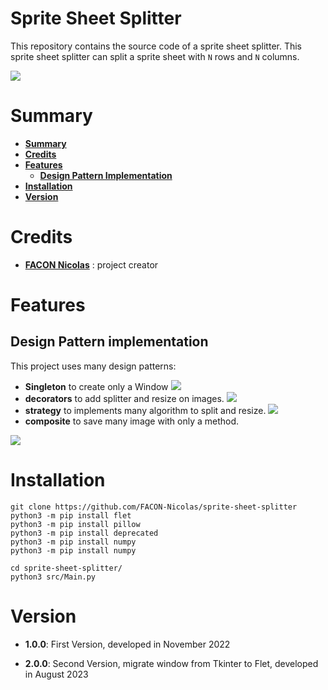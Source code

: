 # Sprite Sheet Splitter

This repository contains the source code of a sprite sheet splitter.
This sprite sheet splitter can split a sprite sheet with `N` rows and `N` columns.

![](https://i.ibb.co/VN7jDtb/sprite-sheet.png)

# Summary

* **[Summary](#summary)**
* **[Credits](#credits)**
* **[Features](#features)**
  * **[Design Pattern Implementation](#design-pattern-implementation)**
* **[Installation](#installation)**
* **[Version](#version)**

# Credits

* **[FACON Nicolas](https://www.github.com/FACON-Nicolas)** : project creator

# Features

## Design Pattern implementation
This project uses many design patterns:
 + **Singleton** to create only a Window
![](https://miro.medium.com/max/1070/1*GOAK3XdRvjrcpX9dq0fUrQ.png)
 + **decorators** to add splitter and resize on images.
![](https://sourcemaking.com/files/v2/content/patterns/Decorator_example.png)
 + **strategy** to implements many algorithm to split and resize.
![](https://sourcemaking.com/files/v2/content/patterns/Strategy_example1.png)
 + **composite** to save many image with only a method.


![](https://refactoring.guru/images/patterns/diagrams/composite/problem-en.png?id=3320d7ddc5bdc3e43752bb4393710794)

# Installation

```shell
git clone https://github.com/FACON-Nicolas/sprite-sheet-splitter
python3 -m pip install flet
python3 -m pip install pillow
python3 -m pip install deprecated
python3 -m pip install numpy
python3 -m pip install numpy
```

```shell
cd sprite-sheet-splitter/
python3 src/Main.py
```

# Version

* **1.0.0**: First Version, developed in November 2022

* **2.0.0**: Second Version, migrate window from Tkinter to Flet, developed in August 2023

